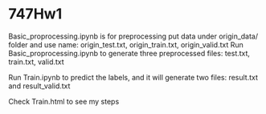 # 747Hw1

Basic_proprocessing.ipynb is for preprocessing
put data under origin_data/ folder and use name: origin_test.txt, origin_train.txt, origin_valid.txt
Run Basic_proprocessing.ipynb to generate three preprocessed files: test.txt, train.txt, valid.txt

Run Train.ipynb to predict the labels, and it will generate two files: result.txt and result_valid.txt

Check Train.html to see my steps
